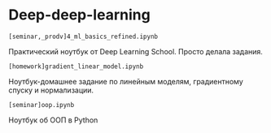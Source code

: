# Deep-deep-learning

    [seminar,_prodv]4_ml_basics_refined.ipynb

Практический ноутбук от Deep Learning School. Просто делала задания.

    [homework]gradient_linear_model.ipynb
Ноутбук-домашнее задание по линейным моделям, градиентному спуску и нормализации.

    [seminar]oop.ipynb
Ноутбук об ООП в Python
